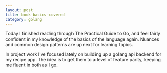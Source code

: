 ```yaml
---
layout: post
title: book-basics-covered
category: golang
---
```


Today I finished reading through The Practical Guide to Go, and feel fairly confident in my knowledge of the basics of the language again. Nuances and common design patterns are up next for learning topics.

In project work I've focused lately on building up a golang api backend for my recipe app. The idea is to get them to a level of feature parity, keeping me fluent in both as I go. 